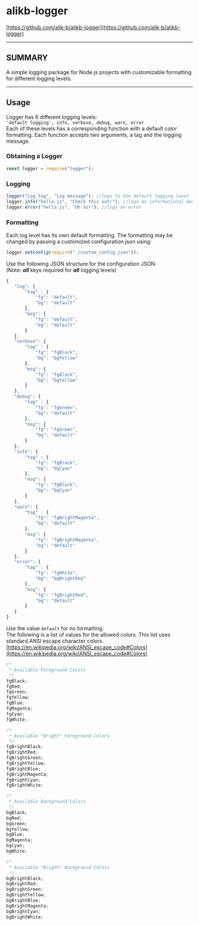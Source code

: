 # alikb-logger

[https://github.com/alik-b/alikb-logger](https://github.com/alik-b/alikb-logger)<hr />

## SUMMARY

A simple logging package for Node.js projects with customizable formatting for different logging levels.<hr />

## Usage

Logger has 6 different logging levels: <br />
`'default logging', info, verbose, debug, warn, error`<br />
Each of these levels has a corresponding function with a default color formatting. Each function accepts two arguments, a tag and the logging message.

### Obtaining a Logger

```javascript
const logger = require("logger");
```

### Logging

```javascript
logger("Log tag", "Log message"); //logs to the default logging level
logger.info("hello.js", "Check this out!"); //logs an informational message
logger.error("hello.js", "Oh no!"); //logs an error
```

### Formatting

Each log level has its own default formatting. The formatting may be changed by passing a customized configuration json using:

```javascript
logger.setConfig(require("./custom_config.json"));
```

Use the following JSON structure for the configuration JSON: <br />
(Note: **_all_** keys required for **_all_** logging levels)

```javascript
{
   "log": {
       "tag" : {
           "fg": "default",
           "bg": "default"
       },
       "msg": {
           "fg": "default",
           "bg": "default"
       }
   },
   "verbose": {
       "tag" : {
           "fg": "fgBlack",
           "bg": "bgYellow"
       },
       "msg": {
           "fg": "fgBlack",
           "bg": "bgYellow"
       }
   },
   "debug": {
       "tag" : {
           "fg": "fgGreen",
           "bg": "default"
       },
       "msg": {
           "fg": "fgGreen",
           "bg": "default"
       }
   },
   "info": {
       "tag" : {
           "fg": "fgBlack",
           "bg": "bgCyan"
       },
       "msg": {
           "fg": "fgBlack",
           "bg": "bgCyan"
       }
   },
   "warn": {
       "tag" : {
           "fg": "fgBrightMagenta",
           "bg": "default"
       },
       "msg": {
           "fg": "fgBrightMagenta",
           "bg": "default"
       }
   },
   "error": {
       "tag" : {
           "fg": "fgWhite",
           "bg": "bgBrightRed"
       },
       "msg": {
           "fg": "fgBrightRed",
           "bg": "default"
       }
   }
}
```

Use the value `default` for no formatting. <br />
The following is a list of values for the allowed colors. This list uses standard ANSI escape character colors.<br />
[https://en.wikipedia.org/wiki/ANSI_escape_code#Colors](https://en.wikipedia.org/wiki/ANSI_escape_code#Colors)

```javascript
/*
 * Available Foreground Colors
 */
fgBlack;
fgRed;
fgGreen;
fgYellow;
fgBlue;
fgMagenta;
fgCyan;
fgWhite;

/*
 * Available "Bright" Foreground Colors
 */
fgBrightBlack;
fgBrightRed;
fgBrightGreen;
fgBrightYellow;
fgBrightBlue;
fgBrightMagenta;
fgBrightCyan;
fgBrightWhite;

/*
 * Available Background Colors
 */
bgBlack;
bgRed;
bgGreen;
bgYellow;
bgBlue;
bgMagenta;
bgCyan;
bgWhite;

/*
 * Available "Bright" Background Colors
 */
bgBrightBlack;
bgBrightRed;
bgBrightGreen;
bgBrightYellow;
bgBrightBlue;
bgBrightMagenta;
bgBrightCyan;
bgBrightWhite;
```
